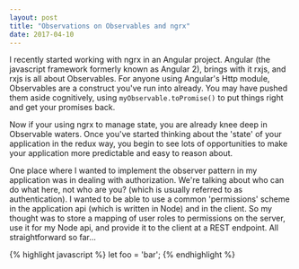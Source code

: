 ```yaml
---
layout: post
title: "Observations on Observables and ngrx"
date: 2017-04-10
---
```


I recently started working with ngrx in an Angular project.  Angular (the javascript framework formerly known as Angular 2), brings with it rxjs, and rxjs is all about Observables.  For anyone using Angular's Http module, Observables are a construct you've run into already.  You may have pushed them aside cognitively, using `myObservable.toPromise()` to put things right and get your promises back.

Now if your using ngrx to manage state, you are already knee deep in Observable waters.  Once you've started thinking about the 'state' of your application in the redux way, you begin to see lots of opportunities to make your application more predictable and easy to reason about.

One place where I wanted to implement the observer pattern in my application was in dealing with authorization.  We're talking about who can do what here, not who are you? (which is usually referred to as authentication).  I wanted to be able to use a common 'permissions' scheme in the application api (which is written in Node) and in the client.  So my thought was to store a mapping of user roles to permissions on the server, use it for my Node api, and provide it to the client at a REST endpoint.  All straightforward so far...

{% highlight javascript %}
let foo = 'bar';
{% endhighlight %}
